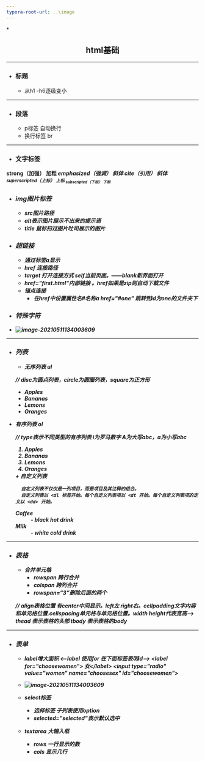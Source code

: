 ```yaml
---
typora-root-url: ..\image
---
```


*<center>
## html基础
</center>

---
+ ### 标题
	+ 从h1 -h6逐级变小
---
+ ### 段落

	+ p标签 自动换行
	+ 换行标签 br
---
+ ### 文字标签

<strong>	strong（加强）	加粗
<em>	emphasized（强调）	斜体
<cite>	cite（引用）	斜体
<sup>	superscripted（上标）	上标
<sub>	subscripted（下标）	下标


+ ### img图片标签
	+ src图片路径
	+ alt表示图片展示不出来的提示语
	+ title 鼠标扫过图片吐司展示的图片


+ ### 超链接
	+ 通过标签a显示
	+ href 连接路径
	+ target 打开连接方式 self当前页面。——blank新界面打开
	+   href="first.html"内部链接 。href如果是zip则自动下载文件
	+ 锚点连接
		+ 在href中设置属性名#名称a href="#one" 跳转到id为one的文件夹下

+ ### 特殊字符
+ 
	 ![image-20210511134003609](H:\up\image\1620711933(1).jpg)
---



+ ### 列表
	+ 无序列表 ul
	
	// disc为圆点列表，circle为圆圈列表，square为正方形
	<ul style="list-style-type:disc">
	 <li>Apples</li>
	 <li>Bananas</li>
	 <li>Lemons</li>
	 <li>Oranges</li>
	</ul>  
+ 有序列表  ol
		
	// type表示不同类型的有序列表 i为罗马数字 A为大写abc，a为小写abc
		<ol>
	 <li>Apples</li>
	 <li>Bananas</li>
	 <li>Lemons</li>
	 <li>Oranges</li>
	</ol>  
	+ 自定义列表
	
		自定义列表不仅仅是一列项目，而是项目及其注释的组合。
		自定义列表以 <dl 标签开始。每个自定义列表项以 <dt 开始。每个自定义列表项的定义以 <dd> 开始。
	<dl>
	<dt>Coffee</dt>
	<dd>- black hot drink</dd>
	<dt>Milk</dt>
	<dd>- white cold drink</dd>
	</dl> 



---


+ ### 表格
	+ 合并单元格
		+ rowspan 跨行合并
		+ colspan 跨列合并
		+ rowspan=“3”删除后面的两个

  // align表格位置 有center中间显示。left左 right右。cellpadding文字内容和单元格位置.cellspacing单元格与单元格位置。width height代表宽高-->
	thead 表示表格的头部 tbody 表示表格的body


---

+ ### 表单
	+ label增大面积
	<--label 使用for 在下面标签表明id-->
		&lt;label for="choosewomen"> 女&lt;/label>
		&lt;input type="radio" value="women" name="choosesex" id="choosewomen"><br/>
	
	+ ![image-20210511134003609](H:\up\image\image-20210511134003609.png)
	+ select标签
		+ 选择标签 子列表使用option
		+ selected="selected"表示默认选中
	+ textarea 大输入框
		+ rows 一行显示的数
		+ cols 显示几行

